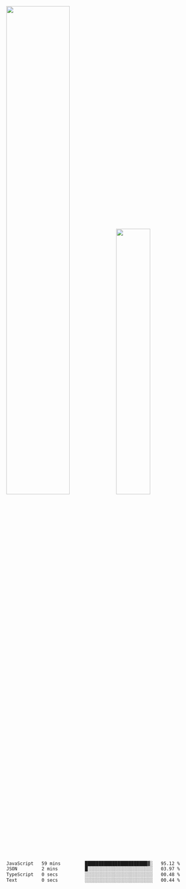 <img align="" width="57.5%" src="https://github-readme-stats.vercel.app/api?username=Dream4ever&hide_title=true&hide_border=true&count_private=true&show_icons=true&include_all_commits=true&line_height=21" /><img align="" width="42.4%" src="https://github-readme-stats.vercel.app/api/top-langs/?username=Dream4ever&hide_title=true&count_private=true&show_icons=true&langs_count=6&hide_border=true&layout=compact" />

<!--START_SECTION:waka-->

```txt
JavaScript   59 mins         ███████████████████████▓░   95.12 %
JSON         2 mins          █░░░░░░░░░░░░░░░░░░░░░░░░   03.97 %
TypeScript   0 secs          ░░░░░░░░░░░░░░░░░░░░░░░░░   00.48 %
Text         0 secs          ░░░░░░░░░░░░░░░░░░░░░░░░░   00.44 %
```

<!--END_SECTION:waka-->
